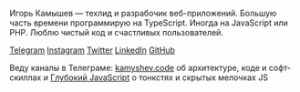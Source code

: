 Игорь Камышев — техлид и разрабочик веб-приложений. Большую часть времени программирую на TypeScript. Иногда на JavaScript или PHP. Люблю чистый код и счастливых пользователей.

[Telegram](https://t.me/igorkamyshev) [Instagram](https://www.instagram.com/kamyshev_trip/) [Twitter](https://twitter.com/kamyshev_code) [LinkedIn](https://www.linkedin.com/in/igor-kamyshev-979745110/) [GitHub](https://github.com/igorkamyshev)

Веду каналы в Телеграме: [kamyshev.code](https://t.me/code_for) об архитектуре, коде и софт-скиллах и [Глубокий JavaScript](https://t.me/deep_js) о тонкстях и скрытых мелочках JS